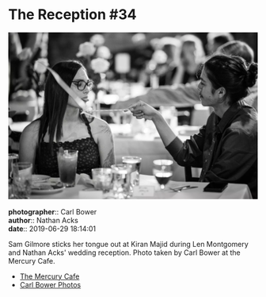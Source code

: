 # The Reception #34

![Sam Gilmore sticks her tongue out at Kiran Majid](assets/2019-06-29-set-3-the-reception-34.webp)

**photographer**:: Carl Bower  
**author**:: Nathan Acks  
**date**:: 2019-06-29 18:14:01

Sam Gilmore sticks her tongue out at Kiran Majid during Len Montgomery and Nathan Acks' wedding reception. Photo taken by Carl Bower at the Mercury Cafe.

* [The Mercury Cafe](http://mercurycafe.com)
* [Carl Bower Photos](https://carlbowerphotos.com)
